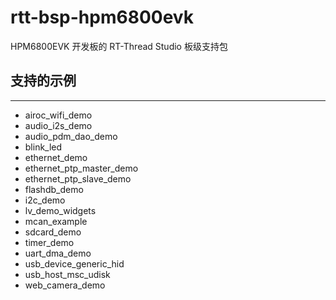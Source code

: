 # rtt-bsp-hpm6800evk

HPM6800EVK 开发板的 RT-Thread Studio 板级支持包

## 支持的示例
***
- airoc_wifi_demo
- audio_i2s_demo
- audio_pdm_dao_demo
- blink_led
- ethernet_demo
- ethernet_ptp_master_demo
- ethernet_ptp_slave_demo
- flashdb_demo
- i2c_demo
- lv_demo_widgets
- mcan_example
- sdcard_demo
- timer_demo
- uart_dma_demo
- usb_device_generic_hid
- usb_host_msc_udisk
- web_camera_demo